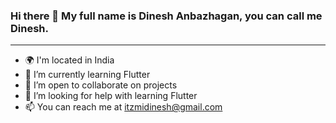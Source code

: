 ### Hi there 👋 My full name is Dinesh Anbazhagan, you can call me Dinesh.
---
- 🌍 I'm located in India
- 🌱 I’m currently learning Flutter
- 👯 I’m open to collaborate on projects
- 🤔 I’m looking for help with learning Flutter
- 📫 You can reach me at [itzmidinesh@gmail.com](mailto:itzmidinesh@gmail.com)
